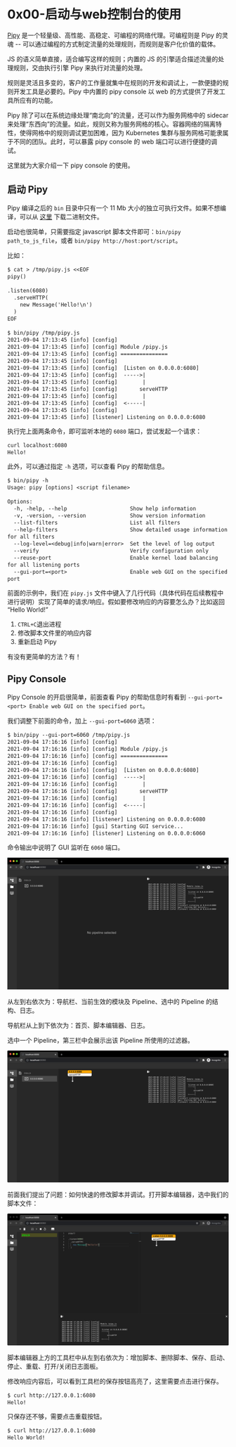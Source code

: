 # 0x00-启动与web控制台的使用

[Pipy](https://github.com/flomesh-io/pipy) 是一个轻量级、高性能、高稳定、可编程的网络代理。可编程则是 Pipy 的灵魂 -- 可以通过编程的方式制定流量的处理规则，而规则是客户化价值的载体。

JS 的语义简单直接，适合编写这样的规则；内置的 JS 的引擎适合描述流量的处理规则，交由执行引擎 Pipy 来执行对流量的处理。

规则是灵活且多变的，客户的工作量就集中在规则的开发和调试上，一款便捷的规则开发工具是必要的。Pipy 中内置的 pipy console 以 web 的方式提供了开发工具所应有的功能。

Pipy 除了可以在系统边缘处理“南北向”的流量，还可以作为服务网格中的 sidecar 来处理“东西向”的流量。如此，规则又称为服务网格的核心。容器网络的隔离特性，使得网格中的规则调试更加困难，因为 Kubernetes 集群与服务网格可能隶属于不同的团队。此时，可以暴露 pipy console 的 web 端口可以进行便捷的调试。

这里就为大家介绍一下 pipy console 的使用。

## 启动 Pipy

Pipy 编译之后的 `bin` 目录中只有一个 11 Mb 大小的独立可执行文件。如果不想编译，可以从 [这里](https://github.com/flomesh-io/pipy/releases) 下载二进制文件。

启动也很简单，只需要指定 javascript 脚本文件即可：`bin/pipy path_to_js_file`，或者 `bin/pipy http://host:port/script`。

比如：

```text
$ cat > /tmp/pipy.js <<EOF
pipy()

.listen(6080)
  .serveHTTP(
    new Message('Hello!\n')
  )
EOF

$ bin/pipy /tmp/pipy.js
2021-09-04 17:13:45 [info] [config]
2021-09-04 17:13:45 [info] [config] Module /pipy.js
2021-09-04 17:13:45 [info] [config] ===============
2021-09-04 17:13:45 [info] [config]
2021-09-04 17:13:45 [info] [config]  [Listen on 0.0.0.0:6080]
2021-09-04 17:13:45 [info] [config]  ----->|
2021-09-04 17:13:45 [info] [config]        |
2021-09-04 17:13:45 [info] [config]       serveHTTP
2021-09-04 17:13:45 [info] [config]        |
2021-09-04 17:13:45 [info] [config]  <-----|
2021-09-04 17:13:45 [info] [config]
2021-09-04 17:13:45 [info] [listener] Listening on 0.0.0.0:6080
```

执行完上面两条命令，即可监听本地的 `6080` 端口，尝试发起一个请求：

```text
curl localhost:6080
Hello!
```

此外，可以通过指定 `-h` 选项，可以查看 Pipy 的帮助信息。

```text
$ bin/pipy -h
Usage: pipy [options] <script filename>

Options:
  -h, -help, --help                    Show help information
  -v, -version, --version              Show version information
  --list-filters                       List all filters
  --help-filters                       Show detailed usage information for all filters
  --log-level=<debug|info|warn|error>  Set the level of log output
  --verify                             Verify configuration only
  --reuse-port                         Enable kernel load balancing for all listening ports
  --gui-port=<port>                    Enable web GUI on the specified port
```

前面的示例中，我们在 `pipy.js` 文件中键入了几行代码（具体代码在后续教程中进行说明）实现了简单的请求/响应。假如要修改响应的内容要怎么办？比如返回 “Hello World!”

1. `CTRL+C`退出进程
2. 修改脚本文件里的响应内容
3. 重新启动 Pipy

有没有更简单的方法？有！

## Pipy Console

Pipy Console 的开启很简单，前面查看 Pipy 的帮助信息时有看到 `--gui-port=<port> Enable web GUI on the specified port`。

我们调整下前面的命令，加上 `--gui-port=6060` 选项：

```text
$ bin/pipy --gui-port=6060 /tmp/pipy.js
2021-09-04 17:16:16 [info] [config]
2021-09-04 17:16:16 [info] [config] Module /pipy.js
2021-09-04 17:16:16 [info] [config] ===============
2021-09-04 17:16:16 [info] [config]
2021-09-04 17:16:16 [info] [config]  [Listen on 0.0.0.0:6080]
2021-09-04 17:16:16 [info] [config]  ----->|
2021-09-04 17:16:16 [info] [config]        |
2021-09-04 17:16:16 [info] [config]       serveHTTP
2021-09-04 17:16:16 [info] [config]        |
2021-09-04 17:16:16 [info] [config]  <-----|
2021-09-04 17:16:16 [info] [config]
2021-09-04 17:16:16 [info] [listener] Listening on 0.0.0.0:6080
2021-09-04 17:16:16 [info] [gui] Starting GUI service...
2021-09-04 17:16:16 [info] [listener] Listening on 0.0.0.0:6060
```

命令输出中说明了 GUI 监听在 `6060` 端口。

![](../.gitbook/assets/console.png)

从左到右依次为：导航栏、当前生效的模块及 Pipeline、选中的 Pipeline 的结构、日志。

导航栏从上到下依次为：首页、脚本编辑器、日志。

选中一个 Pipeline，第三栏中会展示出该 Pipeline 所使用的过滤器。

![](../.gitbook/assets/pipeline-filters.png)

前面我们提出了问题：如何快速的修改脚本并调试。打开脚本编辑器，选中我们的脚本文件：

![](../.gitbook/assets/pipeline-editor.png)

脚本编辑器上方的工具栏中从左到右依次为：增加脚本、删除脚本、保存、启动、停止、重载、打开/关闭日志面板。

修改响应内容后，可以看到工具栏的保存按钮高亮了，这里需要点击进行保存。

```text
$ curl http://127.0.0.1:6080
Hello!
```

只保存还不够，需要点击重载按钮。

```text
$ curl http://127.0.0.1:6080
Hello World!
```

